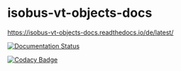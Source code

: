 # isobus-vt-objects-docs

<https://isobus-vt-objects-docs.readthedocs.io/de/latest/>


[![Documentation Status](https://readthedocs.org/projects/isobus-vt-objects-docs/badge/?version=latest)](https://isobus-vt-objects-docs.readthedocs.io/de/latest/?badge=latest)
      

[![Codacy Badge](https://app.codacy.com/project/badge/Grade/b73bdac8ad334ff4b26b4f31e1b26e08)](https://www.codacy.com/gh/Meisterschulen-am-Ostbahnhof-Munchen/ISOBUS-VT-Objects-docs/dashboard?utm_source=github.com&amp;utm_medium=referral&amp;utm_content=Meisterschulen-am-Ostbahnhof-Munchen/ISOBUS-VT-Objects-docs&amp;utm_campaign=Badge_Grade)
